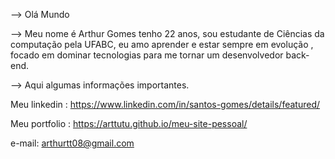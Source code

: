 --> Olá Mundo

--> Meu nome é Arthur Gomes tenho 22 anos, sou estudante de Ciências da computação pela UFABC, eu amo aprender e estar sempre em evolução , focado em dominar tecnologias
    para me tornar um desenvolvedor back-end.

-->  Aqui algumas informações importantes.

  
  Meu linkedin : https://www.linkedin.com/in/santos-gomes/details/featured/
  
  Meu portfolio : https://arttutu.github.io/meu-site-pessoal/
  
  e-mail: arthurtt08@gmail.com

